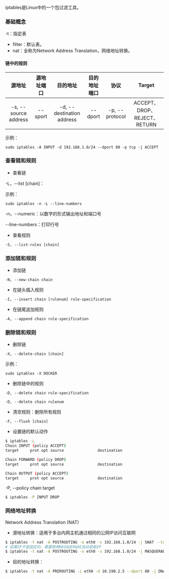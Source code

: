 iptables是Linux中的一个包过滤工具。

### 基础概念

-t：指定表

* filter：默认表。
* nat：全称为Network Address Translation，网络地址转换。

#### 链中的规则

|        源地址        | 源地址端口 |         目的地址          | 目的地址端口 |      协议      |            Target            |
| :------------------: | :--------: | :-----------------------: | :----------: | :------------: | :--------------------------: |
| -s, --source address |  --sport   | -d, --destination address |   --dport    | -p, --protocol | ACCEPT、DROP、REJECT、RETURN |

示例：

```shell
sudo iptables -A INPUT -d 192.168.1.0/24 --dport 80 -p tcp -j ACCEPT
```

### 查看链和规则

* 查看链

-L，--list [chain]：

示例：

```shell
sudo iptables -n -L --line-numbers
```

-n，--numeric：以数字的形式输出地址和端口号

--line-numbers：打印行号

* 查看规则

```shell
-S, --list-rules [chain]
```

### 添加链和规则

* 添加链

```shell
-N, --new-chain chain
```

* 在链头插入规则

```shell
-I, --insert chain [rulenum] rule-specification
```

* 在链尾追加规则

```shell
-A, --append chain rule-specification
```

### 删除链和规则

* 删除链

```shell
-X, --delete-chain [chain]
```

示例：

```shell
sudo iptables -X DOCKER
```

* 删除链中的规则

```shell
-D, --delete chain rule-specification

-D, --delete chain rulenum
```

* 清空规则：删除所有规则

```shell
-F, --flush [chain]
```

* 设置链的默认动作

```bash
$ iptables -L
Chain INPUT (policy ACCEPT)
target     prot opt source               destination 

Chain FORWARD (policy DROP)
target     prot opt source               destination 

Chain OUTPUT (policy ACCEPT)
target     prot opt source               destination
```

-P, --policy chain target

```bash
$ iptables -P INPUT DROP
```

### 网络地址转换

Network Address Translation (NAT)

* 源地址转换：适用于多台内网主机通过相同的公网IP访问互联网

```bash
$ iptables -t nat -A POSTROUTING -o eth0 -s 192.168.1.0/24 -j SNAT --to-source 10.190.2.5 
# 如果IP不是固定的，需要使用MASQUERADE自动获取IP
$ iptables -t nat -A POSTROUTING -o eth0 -s 192.168.1.0/24 -j MASQUERADE
```

* 目的地址转换：

```bash
$ iptables -t nat -A PREROUTING -i eth0 -d 10.190.2.5 --dport 80 -j DNAT --to-destination 192.168.1.24:80
```




